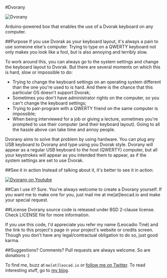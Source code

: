 #Dvorany

![Dvorany](https://dl.dropboxusercontent.com/u/5135185/blog/Dvorany.JPG)

Arduino-powered box that enables the use of a Dvorak keyboard on any computer.

##Purpose
If you use Dvorak as your keyboard layout, it's always a pain to use someone else's computer. Trying to type on a QWERTY keyboard not only makes you look like a fool, but is also annoying and terribly slow.

To work around this, you can always go to the system settings and change the keyboard layout to Dvorak. But there are several moments on which this is hard, slow or impossible to do:

* Trying to change the keyboard settings on an operating system different than the one you're used to is hard. And there is the chance that this particular OS doesn't support Dvorak;
* Sometimes you don't have administrator rights on the computer, so you can't change the keyboard settings;
* Trying to pair-program with a QWERTY friend on the same computer is impossible;
* When being interviewed for a job or giving a lecture, sometimes you're prompted to use their computer (and their keyboard layout). Going to all the hassle above can take time and annoy people.

Dvorany aims to solve that problem by using hardware. You can plug any USB keyboard to Dvorany and type using you Dvorak style. Dvorany will appear as a regular USB keyboard to the host (QWERTY) computer, but all your keystrokes will appear as you intended them to appear, as if the system settings are set to use Dvorak.

##See it in action
Instead of talking about it, it's better to see it in action:

<a href="http://youtu.be/hPwisj-K4pg">![Dvorany on Youtube](https://dl.dropboxusercontent.com/u/5135185/blog/dvorany-video.png)</a>

##Can I use it?
Sure. You're always welcome to create a Dvorany yourself. If you want me to make one for you, just mail me at me[at]leocad.io and make your special request.

##License
Dvorany source code is released under BSD 2-clause license. Check LICENSE file for more information.

If you use this code, I'd appreciate you refer my name (Leocadio Tiné) and the link to this project's page in your project's website or credits screen. Though you don't have any legal/contractual obligation to do so, just good karma.

##Suggestions? Comments?
Pull requests are always welcome. So are donations :)

To find me, buzz at `me[at]leocad.io` or [follow me on Twitter](http://www.twitter.com/leocadiotine). To read interesting stuff, go to [my blog](http://blog.leocad.io).